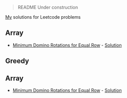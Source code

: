 > README Under construction

[My](https://leetcode.com/knuffa/) solutions for Leetcode problems

## Array
- [Minimum Domino Rotations for Equal Row](https://leetcode.com/problems/minimum-domino-rotations-for-equal-row/) - [Solution](https://github.com/hdnl/Leetcode/blob/main/1007_minimum_domino_rotations.py)

## Greedy
## Array
- [Minimum Domino Rotations for Equal Row](https://leetcode.com/problems/minimum-domino-rotations-for-equal-row/) - [Solution](https://github.com/hdnl/Leetcode/blob/main/1007_minimum_domino_rotations.py)
